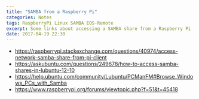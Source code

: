 ```yaml
---
title: "SAMBA from a Raspberry Pi"
categories: Notes
tags: RaspberryPi Linux SAMBA EOS-Remote
excerpt: Some links about accessing a SAMBA share from a Raspberry Pi
date: 2017-04-19 22:30
---
```

- https://raspberrypi.stackexchange.com/questions/40974/access-network-samba-share-from-pi-client
- https://askubuntu.com/questions/249678/how-to-access-samba-shares-in-lubuntu-12-10
- https://help.ubuntu.com/community/Lubuntu/PCManFM#Browse_Windows_PCs_with_Samba
- https://www.raspberrypi.org/forums/viewtopic.php?f=51&t=45418
